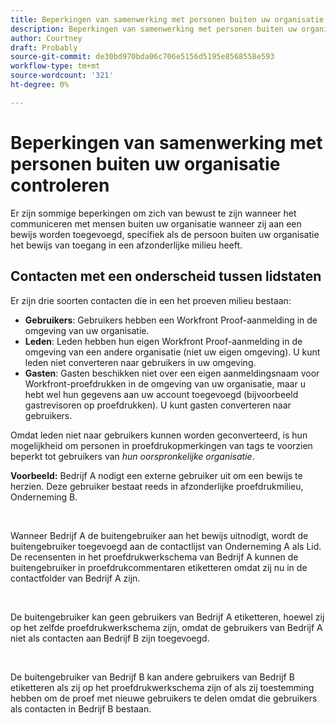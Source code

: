 ```yaml
---
title: Beperkingen van samenwerking met personen buiten uw organisatie controleren
description: Beperkingen van samenwerking met personen buiten uw organisatie controleren
author: Courtney
draft: Probably
source-git-commit: de30bd970bda06c706e5156d5195e8568558e593
workflow-type: tm+mt
source-wordcount: '321'
ht-degree: 0%

---
```


# Beperkingen van samenwerking met personen buiten uw organisatie controleren

Er zijn sommige beperkingen om zich van bewust te zijn wanneer het communiceren met mensen buiten uw organisatie wanneer zij aan een bewijs worden toegevoegd, specifiek als de persoon buiten uw organisatie het bewijs van toegang in een afzonderlijke milieu heeft.

## Contacten met een onderscheid tussen lidstaten

Er zijn drie soorten contacten die in een het proeven milieu bestaan:

* **Gebruikers**: Gebruikers hebben een Workfront Proof-aanmelding in de omgeving van uw organisatie.
* **Leden**: Leden hebben hun eigen Workfront Proof-aanmelding in de omgeving van een andere organisatie (niet uw eigen omgeving). U kunt leden niet converteren naar gebruikers in uw omgeving.
* **Gasten**: Gasten beschikken niet over een eigen aanmeldingsnaam voor Workfront-proefdrukken in de omgeving van uw organisatie, maar u hebt wel hun gegevens aan uw account toegevoegd (bijvoorbeeld gastrevisoren op proefdrukken). U kunt gasten converteren naar gebruikers.

Omdat leden niet naar gebruikers kunnen worden geconverteerd, is hun mogelijkheid om personen in proefdrukopmerkingen van tags te voorzien beperkt tot gebruikers van *hun oorspronkelijke organisatie*.

**Voorbeeld:** Bedrijf A nodigt een externe gebruiker uit om een bewijs te herzien. Deze gebruiker bestaat reeds in afzonderlijke proefdrukmilieu, Onderneming B.

 

Wanneer Bedrijf A de buitengebruiker aan het bewijs uitnodigt, wordt de buitengebruiker toegevoegd aan de contactlijst van Onderneming A als Lid. De recensenten in het proefdrukwerkschema van Bedrijf A kunnen de buitengebruiker in proefdrukcommentaren etiketteren omdat zij nu in de contactfolder van Bedrijf A zijn.

 

De buitengebruiker kan geen gebruikers van Bedrijf A etiketteren, hoewel zij op het zelfde proefdrukwerkschema zijn, omdat de gebruikers van Bedrijf A niet als contacten aan Bedrijf B zijn toegevoegd.

 

De buitengebruiker van Bedrijf B kan andere gebruikers van Bedrijf B etiketteren als zij op het proefdrukwerkschema zijn of als zij toestemming hebben om de proef met nieuwe gebruikers te delen omdat die gebruikers als contacten in Bedrijf B bestaan.
